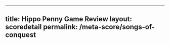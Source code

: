 ---
        
title: Hippo Penny Game Review
layout: scoredetail
permalink: /meta-score/songs-of-conquest
---